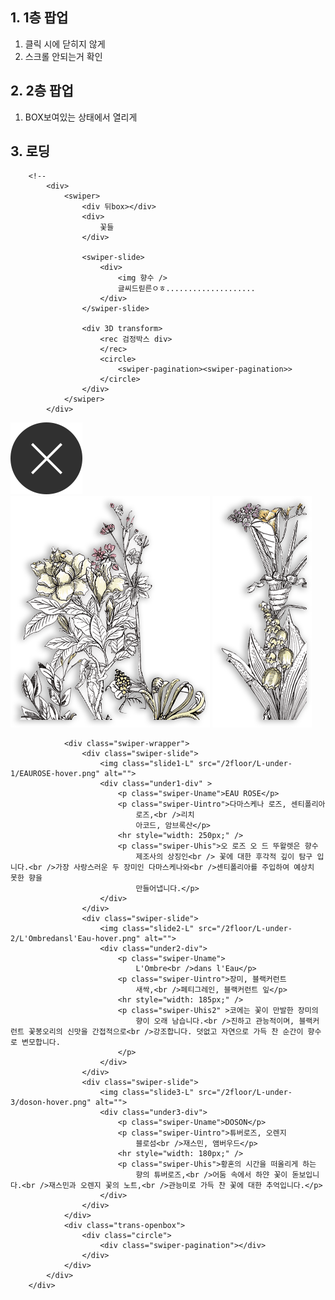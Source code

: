 ## 1. 1층 팝업
1) 클릭 시에 닫히지 않게
2) 스크롤 안되는거 확인

## 2. 2층 팝업
1) BOX보여있는 상태에서 열리게

## 3. 로딩


        <!-- 
            <div>
                <swiper>
                    <div 뒤box></div>
                    <div>
                        꽃들
                    </div>

                    <swiper-slide>
                        <div>
                            <img 향수 />
                            글씨드릳른ㅇㅎ....................
                        </div>
                    </swiper-slide>

                    <div 3D transform>
                        <rec 검정박스 div>
                        </rec>
                        <circle>
                            <swiper-pagination><swiper-pagination>>
                        </circle>
                    </div>
                </swiper>
            </div>
        



<div id="swiper-popupBack">
            <div class="swiper mySwiper1 clickunder swiperall">
                <img id="2floor-hover-L-under" class="hover-close" src="/img/close.png" alt="">
                <div class="swiper-backimg"></div>
                <div>
                    <img class="swiper-back" src="/2floor/hover/2floor-hover-L-flower.png" alt="">
                    <img class="swiper-front" src="/2floor/hover/2floor-hover-R-flower.png" alt="">
                </div>

                <div class="swiper-wrapper">
                    <div class="swiper-slide">
                        <img class="slide1-L" src="/2floor/L-under-1/EAUROSE-hover.png" alt="">
                        <div class="under1-div" >
                            <p class="swiper-Uname">EAU ROSE</p>
                            <p class="swiper-Uintro">다마스케나 로즈, 센티폴리아
                                로즈,<br />리치
                                아코드, 암브록산</p>
                            <hr style="width: 250px;" />
                            <p class="swiper-Uhis">오 로즈 오 드 뚜왈렛은 향수
                                제조사의 상징인<br /> 꽃에 대한 후각적 깊이 탐구 입니다.<br />가장 사랑스러운 두 장미인 다마스케나와<br />센티폴리아를 주입하여 예상치 못한 향을
                                만들어냅니다.</p>
                        </div>
                    </div>
                    <div class="swiper-slide">
                        <img class="slide2-L" src="/2floor/L-under-2/L'Ombredansl'Eau-hover.png" alt="">
                        <div class="under2-div">
                            <p class="swiper-Uname">
                                L'Ombre<br />dans l'Eau</p>
                            <p class="swiper-Uintro">장미, 블랙커런트
                                새싹,<br />페티그레인, 블랙커런트 잎</p>
                            <hr style="width: 185px;" />
                            <p class="swiper-Uhis2" >코에는 꽃이 만발한 장미의
                                향이 오래 남습니다.<br />진하고 관능적이며, 블랙커런트 꽃봉오리의 신맛을 간접적으로<br />강조합니다. 덧없고 자연으로 가득 찬 순간이 향수로 변모합니다.
                            </p>
                        </div>
                    </div>
                    <div class="swiper-slide">
                        <img class="slide3-L" src="/2floor/L-under-3/doson-hover.png" alt="">
                        <div class="under3-div">
                            <p class="swiper-Uname">DOSON</p>
                            <p class="swiper-Uintro">튜버로즈, 오렌지
                                블로섬<br />재스민, 앰버우드</p>
                            <hr style="width: 180px;" />
                            <p class="swiper-Uhis">황혼의 시간을 떠올리게 하는
                                향의 튜버로즈,<br />어둠 속에서 하얀 꽃이 돋보입니다.<br />재스민과 오렌지 꽃의 노트,<br />관능미로 가득 찬 꽃에 대한 추억입니다.</p>
                        </div>
                    </div>
                </div>
                <div class="trans-openbox">
                    <div class="circle">
                        <div class="swiper-pagination"></div>
                    </div>
                </div>
            </div>
        </div>